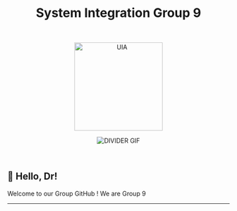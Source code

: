 <h1 align=center>
   System Integration Group 9
</h1>
<br>
<p align=center>
  <img src="https://tronova.azmiproductions.com/img/pocketnoback.png" alt="UIA" width="200"/></img>
  </p>
  <p align=center>
  <img src="https://user-images.githubusercontent.com/73097560/115834477-dbab4500-a447-11eb-908a-139a6edaec5c.gif" alt="DIVIDER GIF" /></img>
  </p>


<br>

## 👋 Hello, Dr!<br>

Welcome to our Group GitHub ! We are Group 9<br>
<hr>

